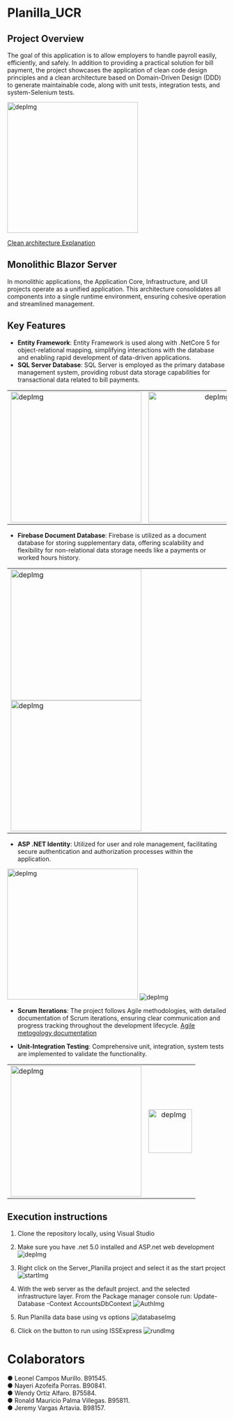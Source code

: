 # Planilla_UCR
## Project Overview
The goal of this application is to allow employers to handle payroll easily, efficiently, and safely. In addition to providing a practical solution for bill payment, the project showcases the application of clean code design principles and a clean architecture based on Domain-Driven Design (DDD) to generate maintainable code, along with unit tests, integration tests, and system-Selenium tests.

<img src="Images/cleanArchitecture.png" alt="depImg" height="300">


<a href="https://learn.microsoft.com/en-us/dotnet/architecture/modern-web-apps-azure/common-web-application-architectures#clean-architecture">Clean architecture Explanation</a>

## Monolithic Blazor Server
In monolithic applications, the Application Core, Infrastructure, and UI projects operate as a unified application. This architecture consolidates all components into a single runtime environment, ensuring cohesive operation and streamlined management.

## Key Features
- **Entity Framework**: Entity Framework is used along with .NetCore 5 for object-relational mapping, simplifying interactions with the database and enabling rapid development of data-driven applications.
- **SQL Server Database**: SQL Server is employed as the primary database management system, providing robust data storage capabilities for transactional data related to bill payments.

<table>
  <tr>
    <td><img src="Images/payment.png" alt="depImg" height="300"></td>
    <td><div style="text-align: center;"><img src="Images/SQLDB.png" alt="depImg" height="300"></div></td>
  </tr>
</table>

- **Firebase Document Database**: Firebase is utilized as a document database for storing supplementary data, offering scalability and flexibility for non-relational data storage needs like a payments or worked hours history.
<table>
  <tr>
   <td>
    <img src="Images/chartEmployer.png" alt="depImg" height="300">
    <img src="Images/firebaseDB.png" alt="depImg"  height="300">
    </td>
  </tr>
 
</table>

- **ASP .NET Identity**: Utilized for user and role management, facilitating secure authentication and authorization processes within the application.
<img src="Images/authDB.png" alt="depImg" height="300">
<img src="Images/identityDB.png" alt="depImg" >

- **Scrum Iterations**: The project follows Agile methodologies, with detailed documentation of Scrum iterations, ensuring clear communication and progress tracking throughout the development lifecycle.
<a href="https://github.com/LeonelCamposM/PlanillaUCR/tree/main/Scrum">Agile metogology documentation</a>

- **Unit-Integration Testing**: Comprehensive unit, integration, system tests are implemented to validate the functionality.
<table>
  <tr>
    <div style="text-align: center;">
    <td><img src="Images/testing.png" alt="depImg" height="300"></td>
    <td><div style="text-align: center;"><img src="Images/selenium.png" alt="depImg" height="100"></div></td>
    
  </tr>
</table>

## Execution instructions
1) Clone the repository locally, using Visual Studio

2) Make sure you have .net 5.0 installed and ASP.net web development
![depImg](Images/dependencies.png)

3) Right click on the Server_Planilla project and select it as the start project
![startImg](Images/startProject.png)

4) With the web server as the default project. and the selected infrastructure layer.
From the Package manager console run:
Update-Database -Context AccountsDbContext
![AuthImg](Images/auth.png)

5) Run Planilla data base using vs options
![databaseImg](Images/databaseImg.png)

6) Click on the button to run using ISSExpress
![rundImg](Images/run.png)


# Colaborators
● Leonel Campos Murillo. B91545.  
● Nayeri Azofeifa Porras. B90841.  
● Wendy Ortiz Alfaro. B75584.  
● Ronald Mauricio Palma Villegas. B95811.  
● Jeremy Vargas Artavia. B98157.  
